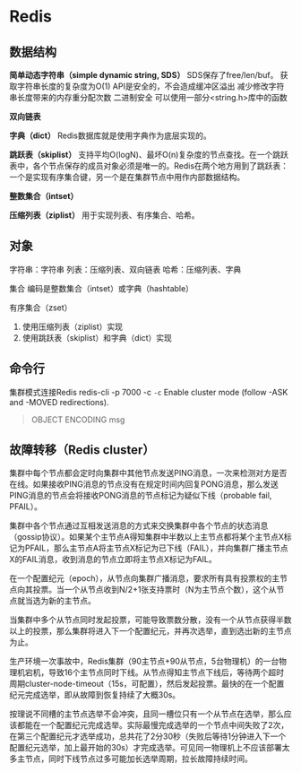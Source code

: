 # Redis

## 数据结构

**简单动态字符串（simple dynamic string, SDS）**
  SDS保存了free/len/buf。
  获取字符串长度的复杂度为O(1)
  API是安全的，不会造成缓冲区溢出
  减少修改字符串长度带来的内存重分配次数
  二进制安全
  可以使用一部分<string.h>库中的函数

**双向链表**

**字典（dict）**
Redis数据库就是使用字典作为底层实现的。

**跳跃表（skiplist）**
支持平均O(logN)、最坏O(n)复杂度的节点查找。在一个跳跃表中，各个节点保存的成员对象必须是唯一的。Redis在两个地方用到了跳跃表：一个是实现有序集合键，另一个是在集群节点中用作内部数据结构。

**整数集合（intset）**

**压缩列表（ziplist）**
用于实现列表、有序集合、哈希。


## 对象

字符串：字符串
列表：压缩列表、双向链表
哈希：压缩列表、字典

集合
编码是整数集合（intset）或字典（hashtable）

有序集合（zset）
1. 使用压缩列表（ziplist）实现
2. 使用跳跃表（skiplist）和字典（dict）实现



## 命令行

集群模式连接Redis
redis-cli -p 7000 -c
`-c` Enable cluster mode (follow -ASK and -MOVED redirections).

> OBJECT ENCODING msg

## 故障转移（Redis cluster）

集群中每个节点都会定时向集群中其他节点发送PING消息，一次来检测对方是否在线。如果接收PING消息的节点没有在规定时间内回复PONG消息，那么发送PING消息的节点会将接收PONG消息的节点标记为疑似下线（probable fail, PFAIL）。

集群中各个节点通过互相发送消息的方式来交换集群中各个节点的状态消息（gossip协议）。如果某个主节点A得知集群中半数以上主节点都将某个主节点X标记为PFAIL，那么主节点A将主节点X标记为已下线（FAIL），并向集群广播主节点X的FAIL消息，收到消息的节点立即将主节点X标记为FAIL。

在一个配置纪元（epoch），从节点向集群广播消息，要求所有具有投票权的主节点向其投票。当一个从节点收到N/2+1张支持票时（N为主节点个数），这个从节点就当选为新的主节点。

当集群中多个从节点同时发起投票，可能导致票数分散，没有一个从节点获得半数以上的投票，那么集群将进入下一个配置纪元，并再次选举，直到选出新的主节点为止。

生产环境一次事故中，Redis集群（90主节点+90从节点，5台物理机）的一台物理机宕机，导致16个主节点同时下线。从节点得知主节点下线后，等待两个超时周期cluster-node-timeout（15s，可配置），然后发起投票。最快的在一个配置纪元完成选举，即从故障到恢复持续了大概30s。

按理说不同槽的主节点选举不会冲突，且同一槽位只有一个从节点在选举，那么应该都能在一个配置纪元完成选举。实际最慢完成选举的一个节点中间失败了2次，在第三个配置纪元才选举成功，总共花了2分30秒（失败后等待1分钟进入下一个配置纪元选举，加上最开始的30s）才完成选举。可见同一物理机上不应该部署太多主节点，同时下线节点过多可能加长选举周期，拉长故障持续时间。